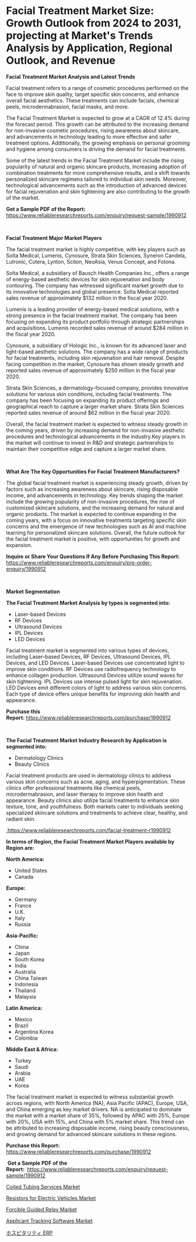<p><h1>Facial Treatment Market Size: Growth Outlook from 2024 to 2031, projecting at Market's Trends Analysis by Application, Regional Outlook, and Revenue</h1></p><p><strong>Facial Treatment Market Analysis and Latest Trends</strong></p>
<p><p>Facial treatment refers to a range of cosmetic procedures performed on the face to improve skin quality, target specific skin concerns, and enhance overall facial aesthetics. These treatments can include facials, chemical peels, microdermabrasion, facial masks, and more.</p><p>The Facial Treatment Market is expected to grow at a CAGR of 12.4% during the forecast period. This growth can be attributed to the increasing demand for non-invasive cosmetic procedures, rising awareness about skincare, and advancements in technology leading to more effective and safer treatment options. Additionally, the growing emphasis on personal grooming and hygiene among consumers is driving the demand for facial treatments.</p><p>Some of the latest trends in the Facial Treatment Market include the rising popularity of natural and organic skincare products, increasing adoption of combination treatments for more comprehensive results, and a shift towards personalized skincare regimens tailored to individual skin needs. Moreover, technological advancements such as the introduction of advanced devices for facial rejuvenation and skin tightening are also contributing to the growth of the market.</p></p>
<p><strong>Get a Sample PDF of the Report:&nbsp;</strong> <a href="https://www.reliableresearchreports.com/enquiry/request-sample/1990912">https://www.reliableresearchreports.com/enquiry/request-sample/1990912</a></p>
<p>&nbsp;</p>
<p><strong>Facial Treatment Major Market Players</strong></p>
<p><p>The facial treatment market is highly competitive, with key players such as Solta Medical, Lumenis, Cynosure, Strata Skin Sciences, Syneron Candela, Lutronic, Cutera, Lynton, Sciton, NeoAsia, Venus Concept, and Fotona.</p><p>Solta Medical, a subsidiary of Bausch Health Companies Inc., offers a range of energy-based aesthetic devices for skin rejuvenation and body contouring. The company has witnessed significant market growth due to its innovative technologies and global presence. Solta Medical reported sales revenue of approximately $132 million in the fiscal year 2020.</p><p>Lumenis is a leading provider of energy-based medical solutions, with a strong presence in the facial treatment market. The company has been focusing on expanding its product portfolio through strategic partnerships and acquisitions. Lumenis recorded sales revenue of around $284 million in the fiscal year 2020.</p><p>Cynosure, a subsidiary of Hologic Inc., is known for its advanced laser and light-based aesthetic solutions. The company has a wide range of products for facial treatments, including skin rejuvenation and hair removal. Despite facing competition in the market, Cynosure has shown steady growth and reported sales revenue of approximately $250 million in the fiscal year 2020.</p><p>Strata Skin Sciences, a dermatology-focused company, provides innovative solutions for various skin conditions, including facial treatments. The company has been focusing on expanding its product offerings and geographical reach to capture a larger market share. Strata Skin Sciences reported sales revenue of around $62 million in the fiscal year 2020.</p><p>Overall, the facial treatment market is expected to witness steady growth in the coming years, driven by increasing demand for non-invasive aesthetic procedures and technological advancements in the industry.Key players in the market will continue to invest in R&D and strategic partnerships to maintain their competitive edge and capture a larger market share.</p></p>
<p>&nbsp;</p>
<p><strong>What Are The Key Opportunities For Facial Treatment Manufacturers?</strong></p>
<p><p>The global facial treatment market is experiencing steady growth, driven by factors such as increasing awareness about skincare, rising disposable income, and advancements in technology. Key trends shaping the market include the growing popularity of non-invasive procedures, the rise of customized skincare solutions, and the increasing demand for natural and organic products. The market is expected to continue expanding in the coming years, with a focus on innovative treatments targeting specific skin concerns and the emergence of new technologies such as AI and machine learning for personalized skincare solutions. Overall, the future outlook for the facial treatment market is positive, with opportunities for growth and expansion.</p></p>
<p><strong>Inquire or Share Your Questions If Any Before Purchasing This Report:</strong> <a href="https://www.reliableresearchreports.com/enquiry/pre-order-enquiry/1990912">https://www.reliableresearchreports.com/enquiry/pre-order-enquiry/1990912</a></p>
<p>&nbsp;</p>
<p><strong>Market Segmentation</strong></p>
<p><strong>The Facial Treatment Market Analysis by types is segmented into:</strong></p>
<p><ul><li>Laser-based Devices</li><li>RF Devices</li><li>Ultrasound Devices</li><li>IPL Devices</li><li>LED Devices</li></ul></p>
<p><p>Facial treatment market is segmented into various types of devices, including Laser-based Devices, RF Devices, Ultrasound Devices, IPL Devices, and LED Devices. Laser-based Devices use concentrated light to improve skin conditions. RF Devices use radiofrequency technology to enhance collagen production. Ultrasound Devices utilize sound waves for skin tightening. IPL Devices use intense pulsed light for skin rejuvenation. LED Devices emit different colors of light to address various skin concerns. Each type of device offers unique benefits for improving skin health and appearance.</p></p>
<p><strong>Purchase this Report:&nbsp;</strong><a href="https://www.reliableresearchreports.com/purchase/1990912">https://www.reliableresearchreports.com/purchase/1990912</a></p>
<p>&nbsp;</p>
<p><strong>The Facial Treatment Market Industry Research by Application is segmented into:</strong></p>
<p><ul><li>Dermatology Clinics</li><li>Beauty Clinics</li></ul></p>
<p><p>Facial treatment products are used in dermatology clinics to address various skin concerns such as acne, aging, and hyperpigmentation. These clinics offer professional treatments like chemical peels, microdermabrasion, and laser therapy to improve skin health and appearance. Beauty clinics also utilize facial treatments to enhance skin texture, tone, and youthfulness. Both markets cater to individuals seeking specialized skincare solutions and treatments to achieve clear, healthy, and radiant skin.</p></p>
<p><a href="https://www.reliableresearchreports.com/facial-treatment-r1990912">&nbsp;https://www.reliableresearchreports.com/facial-treatment-r1990912</a></p>
<p><strong>In terms of Region, the Facial Treatment Market Players available by Region are:</strong></p>
<p>
    <p> <strong> North America: </strong>
        <ul>
            <li>United States</li>
            <li>Canada</li>
        </ul>
        </p> 
    <p> <strong> Europe: </strong>
        <ul>
            <li>Germany</li>
            <li>France</li>
            <li>U.K.</li>
            <li>Italy</li>
            <li>Russia</li>
        </ul>
        </p> 
    <p> <strong> Asia-Pacific: </strong>
        <ul>
            <li>China</li>
            <li>Japan</li>
            <li>South Korea</li>
            <li>India</li>
            <li>Australia</li>
            <li>China Taiwan</li>
            <li>Indonesia</li>
            <li>Thailand</li>
            <li>Malaysia</li>
        </ul>
        </p> 
    <p> <strong> Latin America: </strong>
        <ul>
            <li>Mexico</li>
            <li>Brazil</li>
            <li>Argentina Korea</li>
            <li>Colombia</li>
        </ul>
        </p> 
    <p> <strong> Middle East & Africa: </strong>
        <ul>
            <li>Turkey</li>
            <li>Saudi</li>
            <li>Arabia</li>
            <li>UAE</li>
            <li>Korea</li>
        </ul>
    </p>
    </p>
<p><p>The facial treatment market is expected to witness substantial growth across regions, with North America (NA), Asia Pacific (APAC), Europe, USA, and China emerging as key market drivers. NA is anticipated to dominate the market with a market share of 35%, followed by APAC with 25%, Europe with 20%, USA with 15%, and China with 5% market share. This trend can be attributed to increasing disposable income, rising beauty consciousness, and growing demand for advanced skincare solutions in these regions.</p></p>
<p><strong>Purchase this Report: </strong><a href="https://www.reliableresearchreports.com/purchase/1990912">https://www.reliableresearchreports.com/purchase/1990912</a></p>
<p>&nbsp;<strong>Get a Sample PDF of the Report:&nbsp;&nbsp;</strong><a href="https://www.reliableresearchreports.com/enquiry/request-sample/1990912">https://www.reliableresearchreports.com/enquiry/request-sample/1990912</a></p>
<p><strong></strong></p>
<p><p><a href="https://github.com/Glendatilghmankmgz0rbhwpy/Market-Research-Report-List-4/blob/main/coiled-tubing-services-market.md">Coiled Tubing Services Market</a></p><p><a href="https://www.linkedin.com/pulse/resistors-electric-vehicles-market-size-growing-cagr-105-report-mkqwc?trackingId=cicp%2FDMaQKuZ2rCS3dYGPA%3D%3D">Resistors for Electric Vehicles Market</a></p><p><a href="https://www.linkedin.com/pulse/insights-forcible-guided-relay-market-share-competitive-ruiwc?trackingId=0JSjC0stSqu9h3H2Mda6Bw%3D%3D">Forcible Guided Relay Market</a></p><p><a href="https://github.com/dx0328/Market-Research-Report-List-4/blob/main/applicant-tracking-software-market.md">Applicant Tracking Software Market</a></p><p><a href="https://github.com/NikitaBruen/Market-Research-Report-List-2/blob/main/253259568543.md">ホスピタリティ ERP</a></p></p>